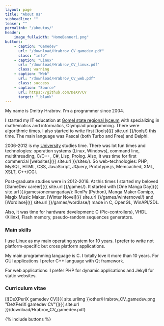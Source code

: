 ```yaml
---
layout: page
title: "About Us"
subheadline: ""
teaser: ""
permalink: "/aboutus/"
header:
    image_fullwidth: "HomeBanner1.png"
buttons:
    - caption: "Gamedev"
      url: "/download/Hrabrov_CV_gamedev.pdf"
      class: "info"
    - caption: "Linux"
      url: "/download/Hrabrov_CV_linux.pdf"
      class: warning
    - caption: "Web"
      url: "/download/Hrabrov_CV_web.pdf"
      class: success
    - caption: "Source"
      url: https://github.com/DeXP/CV
      target: "_blank"
---
```


My name is Dmitry Hrabrov. I'm a programmer since 2004.

I started my IT education at [Gomel state regional lyceum](http://gsrl.by/) with specializing in mathematics and informatics, Olympiad programming. There were algorithmic times. I also started to write first [tools]({{ site.url }}/tools/) this time. The main language was Pascal (both Turbo and Free) and Delphi.

2006-2012 is my [University](https://www.gstu.by/) studies time. There was lot fun times and technologies: operation systems (Linux, Windows), command line, multithreading, C/C++, C#, Lisp, Prolog. Also, it was time for first commercial [websites]({{ site.url }}/sites/). So web-technologies: PHP, MySQL, HTML, CSS, JavaScript, JQuery, Prototype.js, Memcached, XML, XSLT, C++/CGI.

Post-graduate studies were in 2012-2016. At this times I started my beloved [GameDev career]({{ site.url }}/games/). It started with [One Manga Day]({{ site.url }}/games/onemangaday/): RenPy (Python), Manga Maker Comipo, Magix Music Maker. [Winter Novel]({{ site.url }}/games/winternovel/) and [Wordlase]({{ site.url }}/games/wordlase/) made in C, OpenGL, WinAPI/SDL.

Also, it was time for hardware development: C (Pic-controllers), VHDL (Xilinx), Flash memory, pseudo-random sequences generators.


### Main skills

I use Linux as my main operating system for 10 years. I prefer to write not platform-specific but cross platform applications. 

My main programming language is C. I totally love it more than 10 years. For GUI applications I prefer C++ language with Qt framework.

For web applications: I prefer PHP for dynamic applications and Jekyll for static websites.




### Curriculum vitae

[![DeXPeriX gamedev CV]({{ site.urlimg }}other/Hrabrov_CV_gamedev.png "DeXPeriX gamedev CV")]({{ site.url }}/download/Hrabrov_CV_gamedev.pdf)

{% include buttons %}